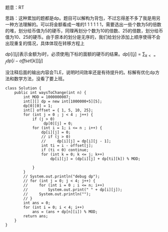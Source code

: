 题意：RT

思路：这种累加的题都是dp。题目可以解构为背包，不过忘得差不多了我是用另一种方法理解的。可以将金额看成一堆的1 1 1 1 1 1，需要选出一些个数为5的倍数的堆，划分给币值为5的硬币，同理再划分个数为10的倍数、25的倍数，划分给币值为10、25的硬币。由于原本的划分是无序的，我们给划分添加上顺序使得不会出现重复的情况，具体体现在转移方程上

$dp[i][j]$表示金额为i时，必须使用j下标的面额的硬币的结果。$dp[i][j]=\sum_{k<=j}dp[i-offset[k]][j]$



没注释后面的输出内容会TLE，说明时间效率还是有待提升的。标解有优化dp方法和数学方法，没看了要上班。

```
class Solution {
    public int waysToChange(int n) {
        int MOD = 1000000007;
        int[][] dp = new int[1000000+5][5];
        dp[0][0] = 1;
        int[] offset = { 1, 5, 10, 25};
        for (int j = 0 ; j < 4 ; j++) {
            if (j > 0)
                 dp[0][j] = 0;
            for (int i = 1; i <= n ; i++) {
                dp[i][j] = 0;
                // if (j > 0)
                //     dp[i][j] = dp[i][j - 1];
                int ti = i - offset[j];
                if (ti < 0) continue;
                for (int k = 0; k <= j; k++)
                    dp[i][j] = (dp[i][j] + dp[ti][k]) % MOD;

            }
        }
        // System.out.println("debug dp");
        // for (int j = 0; j < 4; j++) {
        //     for (int i = 0 ; i <= n; i++)
        //         System.out.print(" " + dp[i][j]);
        //     System.out.println("");
        // }
        int ans = 0;
        for (int i = 0; i < 4; i++)
            ans = (ans + dp[n][i]) % MOD;
        return ans;
    }
}
```

